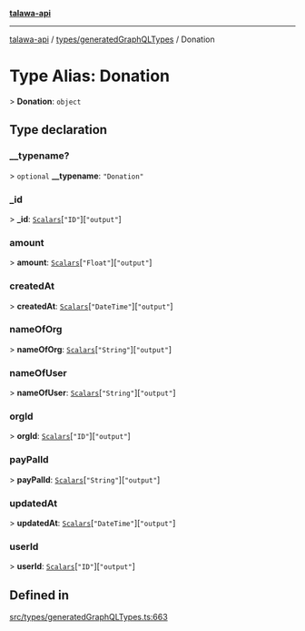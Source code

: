 [**talawa-api**](../../../README.md)

***

[talawa-api](../../../modules.md) / [types/generatedGraphQLTypes](../README.md) / Donation

# Type Alias: Donation

\> **Donation**: `object`

## Type declaration

### \_\_typename?

\> `optional` **\_\_typename**: `"Donation"`

### \_id

\> **\_id**: [`Scalars`](Scalars.md)\[`"ID"`\]\[`"output"`\]

### amount

\> **amount**: [`Scalars`](Scalars.md)\[`"Float"`\]\[`"output"`\]

### createdAt

\> **createdAt**: [`Scalars`](Scalars.md)\[`"DateTime"`\]\[`"output"`\]

### nameOfOrg

\> **nameOfOrg**: [`Scalars`](Scalars.md)\[`"String"`\]\[`"output"`\]

### nameOfUser

\> **nameOfUser**: [`Scalars`](Scalars.md)\[`"String"`\]\[`"output"`\]

### orgId

\> **orgId**: [`Scalars`](Scalars.md)\[`"ID"`\]\[`"output"`\]

### payPalId

\> **payPalId**: [`Scalars`](Scalars.md)\[`"String"`\]\[`"output"`\]

### updatedAt

\> **updatedAt**: [`Scalars`](Scalars.md)\[`"DateTime"`\]\[`"output"`\]

### userId

\> **userId**: [`Scalars`](Scalars.md)\[`"ID"`\]\[`"output"`\]

## Defined in

[src/types/generatedGraphQLTypes.ts:663](https://github.com/PalisadoesFoundation/talawa-api/blob/832d310bae30bd8cb45fb1b44f62dd776dccc52f/src/types/generatedGraphQLTypes.ts#L663)
